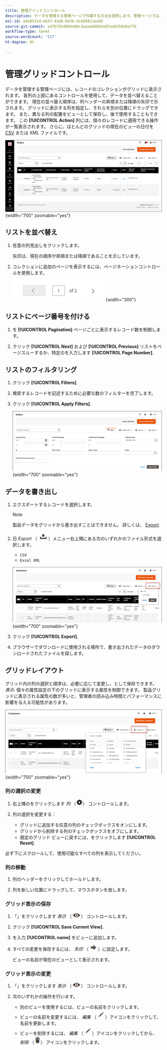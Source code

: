 ```yaml
---
title: 管理グリッドコントロール
description: データを管理する管理ページで作業する方法を説明します。管理ページでは、レコードのコレクションがグリッドに表示されます。
exl-id: a4a9531d-eb2f-41d6-bb36-dc6d8811ee95
source-git-commit: a3fb702d0b6e08c3aaaa0d6b5e07aa825026ef76
workflow-type: tm+mt
source-wordcount: '517'
ht-degree: 0%

---
```


# 管理グリッドコントロール

データを管理する管理ページには、レコードのコレクションがグリッドに表示されます。 各列の上部にあるコントロールを使用して、データを並べ替えることができます。 現在の並べ替え順序は、列ヘッダーの昇順または降順の矢印で示されます。 グリッドに表示する列を指定し、それらを別の位置にドラッグできます。 また、異なる列の配置をビューとして保存し、後で使用することもできます。 この **[!UICONTROL Action]** 列には、個々のレコードに適用できる操作が一覧表示されます。 さらに、ほとんどのグリッドの現在のビューの日付を [CSV](../systems/data-csv.md) または XML ファイルです。

![注文ページ – グリッド表示](./assets/admin-workspace-grid.png){width="700" zoomable="yes"}

## リストを並べ替え

1. 任意の列見出しをクリックします。

   矢印は、現在の順序が昇順または降順であることを示しています。

1. コレクションに追加のページを表示するには、ページネーションコントロールを使用します。

   ![グリッド表示 – ページコントロール](./assets/pagination-controls.png){width="300"}

## リストにページ番号を付ける

1. を **[!UICONTROL Pagination]** ページごとに表示するレコード数を制御します。

1. クリック **[!UICONTROL Next]** および **[!UICONTROL Previous]** リストをページスルーするか、特定のを入力します **[!UICONTROL Page Number]**.

## リストのフィルタリング

1. クリック **[!UICONTROL Filters]**.

1. 検索するレコードを記述するために必要な数のフィルターを完了します。

1. クリック **[!UICONTROL Apply Filters]**.

   ![注文リスト – フィルターコントロール](./assets/admin-workspace-filters.png){width="700" zoomable="yes"}

## データを書き出し

1. エクスポートするレコードを選択します。

   >[!NOTE]
   >
   >製品データをグリッドから書き出すことはできません。 詳しくは、 [Export](../systems/data-export.md).

1. 日 _Export_ （![メニューセレクター](../assets/icon-export.png)）メニュー右上隅にある次のいずれかのファイル形式を選択します。

   - `CSV`
   - `Excel XML`

   ![注文リスト – 書き出しオプション](./assets/customers-grid-export.png){width="700" zoomable="yes"}

1. クリック **[!UICONTROL Export]**.

1. ブラウザーでダウンロードに使用される場所で、書き出されたデータのダウンロードされたファイルを探します。

## グリッドレイアウト

グリッド内の列の選択と順序は、必要に応じて変更し、として保存できます。 _表示_. 個々の属性設定の下のグリッドに表示する属性を制御できます。 製品グリッドに表示される属性の数が多いと、管理者の読み込み時間とパフォーマンスに影響を与える可能性があります。

![グリッド列の順序](./assets/admin-grid-columns.png){width="700" zoomable="yes"}

### 列の選択の変更

1. 右上隅のをクリックします _列_ （![列の制御](../assets/icon-columns.png)） コントロールします。

1. 列の選択を変更する：

   - グリッドに追加する任意の列のチェックボックスをオンにします。
   - グリッドから削除する列のチェックボックスをオフにします。
   - 既定のグリッド ビューに戻すには、をクリックします **[!UICONTROL Reset]**.

必ず下にスクロールして、使用可能なすべての列を表示してください。

### 列の移動

1. 列のヘッダーをクリックしてホールドします。

1. 列を新しい位置にドラッグして、マウスボタンを放します。

### グリッド表示の保存

1. 「」をクリックします _表示_ （![ビュー制御](../assets/icon-view-eye.png)） コントロールします。

1. クリック **[!UICONTROL Save Current View]**.

1. を入力 **[!UICONTROL name]** をビューに追加します。

1. すべての変更を保存するには、 _矢印_ （![すべての変更を保存](../assets/icon-arrow-save.png)）に設定します。

   ビューの名前が現在のビューとして表示されます。

### グリッド表示の変更

1. 「」をクリックします _表示_ （![表示アイコン](../assets/icon-view-eye.png)） コントロールします。

1. 次のいずれかの操作を行います。

   - 別のビューを使用するには、ビューの名前をクリックします。
   - ビューの名前を変更するには、 _編集_ （![編集アイコン](../assets/icon-edit-pencil.png)）アイコンをクリックして、名前を更新します。
   - ビューを削除するには、 _編集_ （![編集アイコン](../assets/icon-edit-pencil.png)）アイコンをクリックしてから、 _削除_ （![アイコンを削除](../assets/icon-delete-trashcan-solid.png)） アイコンをクリックします。
